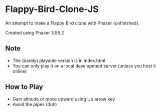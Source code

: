 # Flappy-Bird-Clone-JS

An attempt to make a Flappy Bird clone with Phaser (unfinished).

Created using Phaser 3.55.2

## Note
- The (barely) playable version is in index.html
- You can only play it on a local development server (unless you host it online)

## How to Play
- Gain altitude or move upward using Up arrow key
- Avoid the pipes (duh)
